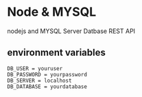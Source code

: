 # Node & MYSQL
nodejs and MYSQL Server Datbase REST API

## environment variables

```
DB_USER = youruser
DB_PASSWORD = yourpassword
DB_SERVER = localhost
DB_DATABASE = yourdatabase
```